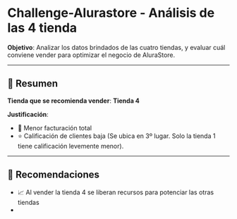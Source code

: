 # Challenge-Alurastore - Análisis de las 4 tienda

**Objetivo**: Analizar los datos brindados de las cuatro tiendas, y evaluar cuál conviene vender para optimizar el negocio de AluraStore.  

---


## 📌 Resumen  
**Tienda que se recomienda vender**: **Tienda 4**  

**Justificación**:  
- 🚩  Menor facturación total      
- ⭐  Calificación de clientes baja (Se ubica en 3º lugar. Solo la tienda 1 tiene calificación levemente menor).

---

## 📌 Recomendaciones
- 📈 Al vender la tienda 4 se liberan recursos para potenciar las otras tiendas
- 
